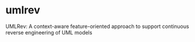 # umlrev
UMLRev: A context-aware feature-oriented approach to support continuous reverse engineering of UML models

